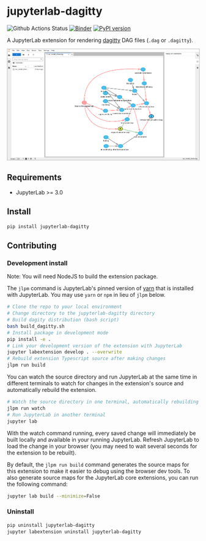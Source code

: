 # jupyterlab-dagitty

![Github Actions Status](https://github.com/krassowski/jupyterlab-dagitty/workflows/Build/badge.svg)
[![Binder](https://mybinder.org/badge_logo.svg)](https://mybinder.org/v2/gh/krassowski/jupyterlab-dagitty/main?urlpath=lab/tree/examples/car_model_driver.dag)
[![PyPI version](https://img.shields.io/pypi/v/jupyterlab-dagitty.svg)](https://pypi.org/project/jupyterlab-dagitty/)

A JupyterLab extension for rendering [dagitty](http://dagitty.net/) DAG files (`.dag` or `.dagitty`).

![Screenshot of rendered DAG][screenshot]

[screenshot]: https://raw.githubusercontent.com/krassowski/jupyterlab-dagitty/main/docs/images/screenshot.png

## Requirements

* JupyterLab >= 3.0

## Install

```bash
pip install jupyterlab-dagitty
```

## Contributing

### Development install

Note: You will need NodeJS to build the extension package.

The `jlpm` command is JupyterLab's pinned version of
[yarn](https://yarnpkg.com/) that is installed with JupyterLab. You may use
`yarn` or `npm` in lieu of `jlpm` below.

```bash
# Clone the repo to your local environment
# Change directory to the jupyterlab-dagitty directory
# Build dagity distribution (bash script)
bash build_dagitty.sh
# Install package in development mode
pip install -e .
# Link your development version of the extension with JupyterLab
jupyter labextension develop . --overwrite
# Rebuild extension Typescript source after making changes
jlpm run build
```

You can watch the source directory and run JupyterLab at the same time in different terminals to watch for changes in the extension's source and automatically rebuild the extension.

```bash
# Watch the source directory in one terminal, automatically rebuilding when needed
jlpm run watch
# Run JupyterLab in another terminal
jupyter lab
```

With the watch command running, every saved change will immediately be built locally and available in your running JupyterLab. Refresh JupyterLab to load the change in your browser (you may need to wait several seconds for the extension to be rebuilt).

By default, the `jlpm run build` command generates the source maps for this extension to make it easier to debug using the browser dev tools. To also generate source maps for the JupyterLab core extensions, you can run the following command:

```bash
jupyter lab build --minimize=False
```

### Uninstall

```bash
pip uninstall jupyterlab-dagitty
jupyter labextension uninstall jupyterlab-dagitty
```
